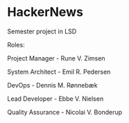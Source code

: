 # HackerNews
Semester project in LSD

Roles:

Project Manager - Rune V. Zimsen

System Architect - Emil R. Pedersen

DevOps - Dennis M. Rønnebæk

Lead Developer - Ebbe V. Nielsen

Quality Assurance - Nicolai V. Bonderup
